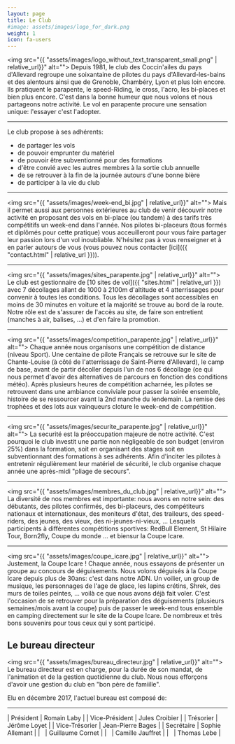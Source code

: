 ```yaml
---
layout: page
title: Le Club
#image: assets/images/logo_for_dark.png
weight: 1
icon: fa-users
---
```


<a class="image left" style="max-width: 20%;"><img src="{{ "assets/images/logo_without_text_transparent_small.png" | relative_url}}" alt=""></a>
Depuis 1981, le club des Coccin'ailes du pays d'Allevard regroupe une soixantaine de pilotes du pays d'Allevard-les-bains et des alentours ainsi que de Grenoble, Chambéry, Lyon et plus loin encore. Ils pratiquent le parapente, le speed-Riding, le cross, l'acro, les bi-places et bien plus encore. C'est dans la bonne humeur que nous volons et nous partageons notre activité. Le vol en parapente procure une sensation unique: l'essayer c'est l'adopter.

* * *

Le club propose à ses adhérents:
- de partager les vols
- de pouvoir emprunter du matériel
- de pouvoir être subventionné pour des formations
- d'être convié avec les autres membres à la sortie club annuelle
- de se retrouver à la fin de la journée autours d'une bonne bière
- de participer à la vie du club

* * *

<a class="image right" style="max-width: 40%;"><img src="{{ "assets/images/week-end_bi.jpg" | relative_url}}" alt=""></a>
Mais il permet aussi aux personnes extérieures au club de venir découvrir notre activité en proposant des vols en bi-place (ou tandem) à des tarifs très compétitifs un week-end dans l'année.
Nos pilotes bi-placeurs (tous formés et diplômés pour cette pratique) vous acceuilleront pour vous faire partager leur passion lors d'un vol inoubliable.
N'hésitez pas à vous renseigner et à en parler autours de vous (vous pouvez nous contacter [ici]({{ "contact.html" | relative_url }})).

* * *

<a class="image left" style="max-width: 40%;"><img src="{{ "assets/images/sites_parapente.jpg" | relative_url}}" alt=""></a>
Le club est gestionnaire de [10 sites de vol]({{ "sites.html" | relative_url }}) avec 7 décollages allant de 1000 à 2100m d'altitude et 4 atterrissages pour convenir à toutes les conditions. Tous les décollages sont accessibles en moins de 30 minutes en voiture et la majorité se trouve au bord de la route. Notre rôle est de s'assurer de l'accès au site, de faire son entretient (manches à air, balises, ...) et d'en faire la promotion.

* * *

<a class="image right" style="max-width: 40%;"><img src="{{ "assets/images/competition_parapente.jpg" | relative_url}}" alt=""></a>
Chaque année nous organisons une compétition de distance (niveau Sport). Une centaine de pilote Français se retrouve sur le site de Chante-Louise (à côté de l'atterrissage de Saint-Pierre d'Allevard), le camp de base, avant de partir décoller depuis l'un de nos 6 décollage (ce qui nous permet d'avoir des alternatives de parcours en fonction des conditions météo). Après plusieurs heures de compétition acharnée, les pilotes se retrouvent dans une ambiance conviviale pour passer la soirée ensemble, histoire de se ressourcer avant la 2nd manche du lendemain. La remise des trophées et des lots aux vainqueurs cloture le week-end de compétition.

* * *

<a class="image left" style="max-width: 40%;"><img src="{{ "assets/images/securite_parapente.jpg" | relative_url}}" alt=""></a>
La securité est la préoccupation majeure de notre activité. C'est pourquoi le club investit une partie non négligeable de son budget (environ 25%) dans la formation, soit en organisant des stages soit en subventionnant des formations à ses adhérents. Afin d'inciter les pilotes à entretenir régulièrement leur matériel de sécurité, le club organise chaque année une après-midi "pliage de secours".

* * *

<a class="image right" style="max-width: 40%;"><img src="{{ "assets/images/membres_du_club.jpg" | relative_url}}" alt=""></a>
La diversité de nos membres est importante: nous avons en notre sein: des débutants, des pilotes confirmés, des bi-placeurs, des compétiteurs nationaux et internationaux, des moniteurs d'état, des traileurs, des speed-riders, des jeunes, des vieux, des ni-jeunes-ni-vieux, ... Lesquels participents à différentes compétitions sportives: RedBull Element, St Hilaire Tour, Born2fly, Coupe du monde ... et biensur la Coupe Icare.

* * *

<a class="image left" style="max-width: 40%;"><img src="{{ "assets/images/coupe_icare.jpg" | relative_url}}" alt=""></a>
Justement, la Coupe Icare ! Chaque année, nous essayons de présenter un groupe au concours de déguisements. Nous volons déguisés à la Coupe Icare depuis plus de 30ans: c'est dans notre ADN. Un voilier, un group de musique, les personnages de l'age de glace, les lapins crétins, Shrek, des murs de toiles peintes, ... voilà ce que nous avons déjà fait voler. C'est l'occasion de se retrouver pour la préparation des déguisements (plusieurs semaines/mois avant la coupe) puis de passer le week-end tous ensemble en camping directement sur le site de la Coupe Icare. De nombreux et très bons souvenirs pour tous ceux qui y sont participé.

## Le bureau directeur
<a class="image right" style="max-width: 40%;"><img src="{{ "assets/images/bureau_directeur.jpg" | relative_url}}" alt=""></a>
Le bureau directeur est en charge, pour la durée de son mandat, de l'animation et de la gestion quotidienne du club. Nous nous efforçons d'avoir une gestion du club en "bon père de famiille".

Elu en décembre 2017, l'actuel bureau est composé de:

* * *

| Président | Romain Laby |
| Vice-Président | Jules Croibier |
| Trésorier | Jérôme Loyet |
| Vice-Trésorier | Jean-Pierre Bages |
| Secrétaire | Sophie Allemant |
| &nbsp; | Guillaume Cornet |
| &nbsp; | Camille Jauffret |
| &nbsp; | Thomas Lebe |
